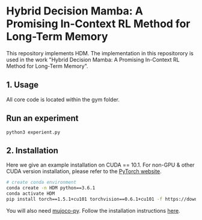 # Hybrid Decision Mamba: A Promising In-Context RL Method for Long-Term Memory

This repository implements HDM. The implementation in this repositorory is used in the work "Hybrid Decision Mamba: A Promising In-Context RL Method for Long-Term Memory".

## 1. Usage

All core code is located within the gym folder.

## Run an experiment
```shell
python3 experient.py
```

## 2. Installation
Here we give an example installation on CUDA == 10.1. For non-GPU & other CUDA version installation, please refer to the [PyTorch website](https://pytorch.org/get-started/locally/).

``` Bash
# create conda environment
conda create -n HDM python==3.6.1
conda activate HDM
pip install torch==1.5.1+cu101 torchvision==0.6.1+cu101 -f https://download.pytorch.org/whl/torch_stable.html
```
You will also need [mujoco-py](https://github.com/openai/mujoco-py). Follow the installation instructions [here](https://github.com/openai/mujoco-py).
